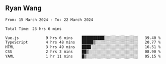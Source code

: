 ## Ryan Wang

<!--START_SECTION:waka-->

```txt
From: 15 March 2024 - To: 22 March 2024

Total Time: 23 hrs 6 mins

Vue.js            9 hrs 6 mins    ██████████░░░░░░░░░░░░░░░   39.40 %
TypeScript        4 hrs 48 mins   █████▒░░░░░░░░░░░░░░░░░░░   20.77 %
HTML              3 hrs 49 mins   ████░░░░░░░░░░░░░░░░░░░░░   16.51 %
CSS               2 hrs 3 mins    ██▒░░░░░░░░░░░░░░░░░░░░░░   08.90 %
YAML              1 hr 11 mins    █▒░░░░░░░░░░░░░░░░░░░░░░░   05.15 %
```

<!--END_SECTION:waka-->
